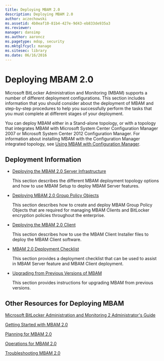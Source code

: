 ```yaml
---
title: Deploying MBAM 2.0
description: Deploying MBAM 2.0
author: aczechowski
ms.assetid: 4b0eaf10-81b4-427e-9d43-eb833de935a3
ms.reviewer: 
manager: dansimp
ms.author: aaroncz
ms.pagetype: mdop, security
ms.mktglfcycl: manage
ms.sitesec: library
ms.date: 06/16/2016
---
```



# Deploying MBAM 2.0


Microsoft BitLocker Administration and Monitoring (MBAM) supports a number of different deployment configurations. This section includes information that you should consider about the deployment of MBAM and step-by-step procedures to help you successfully perform the tasks that you must complete at different stages of your deployment.

You can deploy MBAM either in a Stand-alone topology, or with a topology that integrates MBAM with Microsoft System Center Configuration Manager 2007 or Microsoft System Center 2012 Configuration Manager. For information about installing MBAM with the Configuration Manager integrated topology, see [Using MBAM with Configuration Manager](using-mbam-with-configuration-manager.md).

## Deployment Information


-   [Deploying the MBAM 2.0 Server Infrastructure](deploying-the-mbam-20-server-infrastructure-mbam-2.md)

    This section describes the different MBAM deployment topology options and how to use MBAM Setup to deploy MBAM Server features.

-   [Deploying MBAM 2.0 Group Policy Objects](deploying-mbam-20-group-policy-objects-mbam-2.md)

    This section describes how to create and deploy MBAM Group Policy Objects that are required for managing MBAM Clients and BitLocker encryption policies throughout the enterprise.

-   [Deploying the MBAM 2.0 Client](deploying-the-mbam-20-client-mbam-2.md)

    This section describes how to use the MBAM Client Installer files to deploy the MBAM Client software.

-   [MBAM 2.0 Deployment Checklist](mbam-20-deployment-checklist-mbam-2.md)

    This section provides a deployment checklist that can be used to assist in MBAM Server feature and MBAM Client deployment.

-   [Upgrading from Previous Versions of MBAM](upgrading-from-previous-versions-of-mbam.md)

    This section provides instructions for upgrading MBAM from previous versions.

## Other Resources for Deploying MBAM


[Microsoft BitLocker Administration and Monitoring 2 Administrator's Guide](index.md)

[Getting Started with MBAM 2.0](getting-started-with-mbam-20-mbam-2.md)

[Planning for MBAM 2.0](planning-for-mbam-20-mbam-2.md)

[Operations for MBAM 2.0](operations-for-mbam-20-mbam-2.md)

[Troubleshooting MBAM 2.0](troubleshooting-mbam-20-mbam-2.md)

 

 





